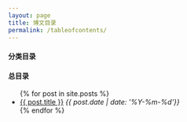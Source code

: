 ```yaml
---
layout: page
title: 博文目录
permalink: /tableofcontents/
---
```


<h4><b>分类目录</b></h4>


<h4><b>总目录</b></h4>
<ul>
  {% for post in site.posts %}
    <li>
      <a href="{{ post.url }}">{{ post.title }}</a>  <i>{{ post.date | date: '%Y-%m-%d'}}</i>
    </li>
  {% endfor %}
</ul>
